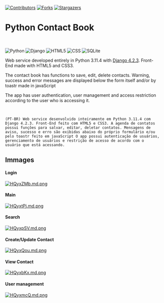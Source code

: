 [![Contributors][contributors-shield]][contributors-url]
[![Forks][forks-shield]][forks-url]
[![Stargazers][stars-shield]][stars-url]

<h1>Python Contact Book</h1>

<br>

![Python](https://img.shields.io/badge/python-3670A0?style=for-the-badge&logo=python&logoColor=ffdd54)
![Django](https://img.shields.io/badge/django-%23092E20.svg?style=for-the-badge&logo=django&logoColor=white)
![HTML5](https://img.shields.io/badge/HTML5-E34F26?style=for-the-badge&logo=html5&logoColor=white)
![CSS](https://img.shields.io/badge/CSS3-1572B6?style=for-the-badge&logo=css3&logoColor=white)
![SQLite](https://img.shields.io/badge/sqlite-%2307405e.svg?style=for-the-badge&logo=sqlite&logoColor=white)


Web service developed entirely in Python 3.11.4 with [Django 4.2.3](https://www.djangoproject.com/). Front-End made with HTML5 and CSS3.

The contact book has functions to save, edit, delete contacts. Warning, success and error messages are displayed below the form itself and/or by toastr made in javaScript

The app has user authentication, user management and access restriction according to the user who is accessing it.

<br>

`(PT-BR) Web service desenvolvido inteiramente em Python 3.11.4 com Django 4.2.3. Front-End feito com HTML5 e CSS3.
A agenda de contatos possui funções para salvar, editar, deletar contatos. Mensagens de aviso, sucesso e erro são exibidas abaixo do próprio formulário e/ou pelo toastr feito em javaScript
O app possui autenticação de usuários, gerenciamento de usuários e restrição de acesso de acordo com o usuário que está acessando.`

## Immages
<h4>Login</h4>
<div class="align-center">
  <a href="https://freeimage.host/i/HQyxZMb"><img src="https://iili.io/HQyxZMb.md.png" alt="HQyxZMb.md.png" border="0"></a>
</div>

<h4>Main</h4>
<div class="align-center">
  <a href="https://freeimage.host/i/HQyxtPj"><img src="https://iili.io/HQyxtPj.md.png" alt="HQyxtPj.md.png" border="0"></a>
</div>

<h4>Search</h4>
<div class="align-center">
  <a href="https://freeimage.host/i/HQyxpSV"><img src="https://iili.io/HQyxpSV.md.png" alt="HQyxpSV.md.png" border="0"></a>
</div>

<h4>Create/Update Contact</h4>
<div class="align-center">
  <a href="https://freeimage.host/i/HQyxQou"><img src="https://iili.io/HQyxQou.md.png" alt="HQyxQou.md.png" border="0"></a>
</div>

<h4>View Contact</h4>
<div class="align-center">
  <a href="https://freeimage.host/i/HQyxbKx"><img src="https://iili.io/HQyxbKx.md.png" alt="HQyxbKx.md.png" border="0"></a>
</div>

<h4>User management</h4>
<div class="align-center">
  <a href="https://freeimage.host/i/HQyxmcQ"><img src="https://iili.io/HQyxmcQ.md.png" alt="HQyxmcQ.md.png" border="0"></a>
</div>

<!-- MARKDOWN LINKS & IMAGES -->
<!-- https://www.markdownguide.org/basic-syntax/#reference-style-links -->
[contributors-shield]: https://img.shields.io/github/contributors/RuanGemmer/Contact_Book.svg?style=for-the-badge
[contributors-url]: https://github.com/RuanGemmer/Contact_Book/graphs/contributors
[forks-shield]: https://img.shields.io/github/forks/RuanGemmer/Contact_Book.svg?style=for-the-badge
[forks-url]: https://github.com/RuanGemmer/Contact_Book/network/members
[stars-shield]: https://img.shields.io/github/stars/RuanGemmer/Contact_Book.svg?style=for-the-badge
[stars-url]: https://github.com/RuanGemmer/Contact_Book/stargazers
